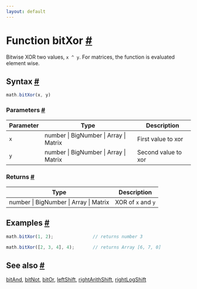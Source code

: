```yaml
---
layout: default
---
```


<h1 id="function-bitxor">Function bitXor <a href="#function-bitxor" title="Permalink">#</a></h1>

Bitwise XOR two values, `x ^ y`.
For matrices, the function is evaluated element wise.


<h2 id="syntax">Syntax <a href="#syntax" title="Permalink">#</a></h2>

```js
math.bitXor(x, y)
```

<h3 id="parameters">Parameters <a href="#parameters" title="Permalink">#</a></h3>

Parameter | Type | Description
--------- | ---- | -----------
`x` | number &#124; BigNumber &#124; Array &#124; Matrix | First value to xor
`y` | number &#124; BigNumber &#124; Array &#124; Matrix | Second value to xor

<h3 id="returns">Returns <a href="#returns" title="Permalink">#</a></h3>

Type | Description
---- | -----------
number &#124; BigNumber &#124; Array &#124; Matrix | XOR of `x` and `y`


<h2 id="examples">Examples <a href="#examples" title="Permalink">#</a></h2>

```js
math.bitXor(1, 2);               // returns number 3

math.bitXor([2, 3, 4], 4);       // returns Array [6, 7, 0]
```


<h2 id="see-also">See also <a href="#see-also" title="Permalink">#</a></h2>

[bitAnd](bitAnd.html),
[bitNot](bitNot.html),
[bitOr](bitOr.html),
[leftShift](leftShift.html),
[rightArithShift](rightArithShift.html),
[rightLogShift](rightLogShift.html)


<!-- Note: This file is automatically generated from source code comments. Changes made in this file will be overridden. -->
